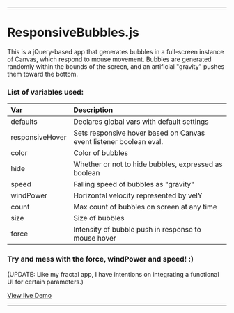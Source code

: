 ___
# ResponsiveBubbles.js
This is a jQuery-based app that generates bubbles in a full-screen instance of Canvas, which respond to mouse movement.
Bubbles are generated randomly within the bounds of the screen, and an artificial "gravity" pushes them toward the bottom.

### List of variables used:

| Var             | Description     |
| :-------------   |:---------------|
| defaults     | Declares global vars with default settings|
| responsiveHover      | Sets responsive hover based on Canvas event listener boolean eval. |
| color     | Color of bubbles|
| hide          | Whether or not to hide bubbles, expressed as boolean|
| speed     | Falling speed of bubbles as "gravity"|
| windPower          | Horizontal velocity represented by velY|
| count           | Max count of bubbles on screen at any time|
| size | Size of bubbles|
| force | Intensity of bubble push in response to mouse hover|


### Try and mess with the force, windPower and speed! :)

(UPDATE: Like my fractal app, I have intentions on integrating a functional UI for certain parameters.)

[View live Demo](https://cdn.rawgit.com/sambgordon/ResponsiveBubbles-2/master/index.html)
___
